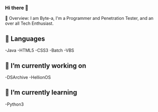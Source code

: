 ### Hi there 👋

💬 Overview: I am Byte-a, I'm a Programmer and Penetration Tester, and an over all Tech Enthusiast.

## 💬 Languages
 -Java
 -HTML5
 -CSS3
 -Batch
 -VBS
 
## 🔭 I’m currently working on
  -DSArchive
  -HellionOS
 
## 🌱 I’m currently learning
 -Python3
